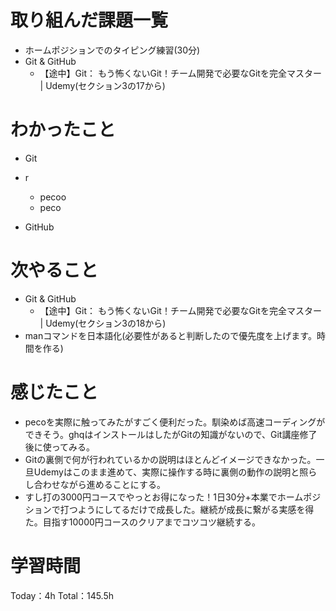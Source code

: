 # 取り組んだ課題一覧
- ホームポジションでのタイピング練習(30分)
- Git & GitHub
	- 【途中】Git： もう怖くないGit！チーム開発で必要なGitを完全マスター | Udemy(セクション3の17から)

# わかったこと
- Git
- r
	- pecoo
	- peco

- GitHub


# 次やること
- Git & GitHub
	- 【途中】Git： もう怖くないGit！チーム開発で必要なGitを完全マスター | Udemy(セクション3の18から)
- manコマンドを日本語化(必要性があると判断したので優先度を上げます。時間を作る)

# 感じたこと
- pecoを実際に触ってみたがすごく便利だった。馴染めば高速コーディングができそう。ghqはインストールはしたがGitの知識がないので、Git講座修了後に使ってみる。
- Gitの裏側で何が行われているかの説明はほとんどイメージできなかった。一旦Udemyはこのまま進めて、実際に操作する時に裏側の動作の説明と照らし合わせながら進めることにする。
- すし打の3000円コースでやっとお得になった！1日30分+本業でホームポジションで打つようにしてるだけで成長した。継続が成長に繋がる実感を得た。目指す10000円コースのクリアまでコツコツ継続する。

# 学習時間
Today：4h Total：145.5h
